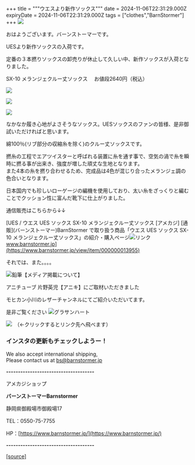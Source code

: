 +++
title = """ウエスより新作ソックス"""
date = 2024-11-06T22:31:29.000Z
expiryDate = 2024-11-06T22:31:29.000Z
tags = ["clothes","BarnStormer"]
+++
[![](https://stat.ameba.jp/user_images/20231023/16/barnstormer-go/b2/03/p/o0420015015354743273.png)](https://ameblo.jp/barnstormer-go/entry-12825670498.html)

おはようございます。バーンストーマーです。

UESより新作ソックスの入荷です。

定番の３本撚りソックスの卸売りが休止して久しい中、新作ソックスが入荷となりました。

SX-10 メランジェクルー丈ソックス 　お値段2640円（税込）

[![](https://stat.ameba.jp/user_images/20241107/07/barnstormer-go/51/c0/j/o0467070115507078639.jpg)](https://stat.ameba.jp/user_images/20241107/07/barnstormer-go/51/c0/j/o0467070115507078639.jpg)

[![](https://stat.ameba.jp/user_images/20241107/07/barnstormer-go/8a/f7/j/o0467070115507078643.jpg)](https://stat.ameba.jp/user_images/20241107/07/barnstormer-go/8a/f7/j/o0467070115507078643.jpg)

[![](https://stat.ameba.jp/user_images/20241107/07/barnstormer-go/29/1b/j/o0467070115507078644.jpg)](https://stat.ameba.jp/user_images/20241107/07/barnstormer-go/29/1b/j/o0467070115507078644.jpg)

なかなか履き心地がよさそうなソックス。UESソックスのファンの皆様、是非御試いただければと思います。

綿100％(リブ部分の収縮糸を除く)のクルー丈ソックスです。

  
撚糸の工程でエアツイスターと呼ばれる装置に糸を通す事で、空気の渦で糸を瞬時に撚る事が出来き、強度が増した頑丈な生地となります。  
また4本の糸を撚り合わせるため、完成品は4色が混じり合ったメランジェ調の色合いとなります。  
  
日本国内でも珍しいローゲージの編機を使用しており、太い糸をざっくりと編むことでクッション性に富んだ靴下に仕上がりました。

通信販売はこちらから↓↓

[UES / ウエス UES ソックス SX-10 メランジェクルー丈ソックス \[アメカジ\] \[通販\](バーンストーマー)BarnStormer で取り扱う商品「ウエス UES ソックス SX-10 メランジェクルー丈ソックス」の紹介・購入ページ![リンク](https://c.stat100.ameba.jp/ameblo/symbols/v3.20.0/svg/gray/editor_link.svg)www.barnstormer.jp](https://www.barnstormer.jp/view/item/000000013955)

それでは、また。。。。

![鉛筆](https://stat100.ameba.jp/blog/ucs/img/char/char3/519.png)【メディア掲載について】

アニチューブ 片野英児【アニキ】にご取材いただきました

モヒカン小川のレザーチャンネルにてご紹介いただいてます。

是非ご覧ください ![グラサンハート](https://stat100.ameba.jp/blog/ucs/img/char/char3/148.png)

[![](https://stat.ameba.jp/user_images/20230412/16/barnstormer-go/6a/23/p/o0108010815269242493.png)](https://www.instagram.com/barnstormer_daily/)　（←クリックするとリンク先へ飛べます）

### インスタの更新もチェックしようー！

We also accept international shipping,  
Please contact us at bs@barnstormer.jp

**\-------------------------------------**

アメカジショップ

**バーンストーマーBarnstormer**

静岡県御殿場市御殿場17

TEL：0550-75-7755

HP：[https://www.barnstormer.jp/](https://www.barnstormer.jp/)

**\-------------------------------------**

[[source]](https://ameblo.jp/barnstormer-go/entry-12874108564.html)

